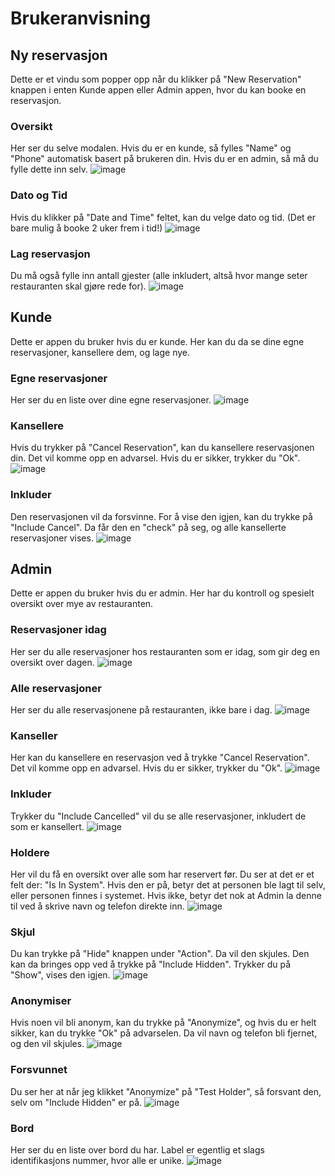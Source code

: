 # Brukeranvisning
## Ny reservasjon
Dette er et vindu som popper opp når du klikker på "New Reservation" knappen i enten Kunde appen eller Admin appen, hvor du kan booke en reservasjon.
### Oversikt
Her ser du selve modalen. Hvis du er en kunde, så fylles "Name" og "Phone" automatisk basert på brukeren din. Hvis du er en admin, så må du fylle dette inn selv.
![image](https://github.com/user-attachments/assets/ee85d570-d32b-4214-86a5-cf0ae117a1e9)
### Dato og Tid
Hvis du klikker på "Date and Time" feltet, kan du velge dato og tid. (Det er bare mulig å booke 2 uker frem i tid!)
![image](https://github.com/user-attachments/assets/aec99a2b-1146-4a1f-8bd2-78936c932e87)
### Lag reservasjon
Du må også fylle inn antall gjester (alle inkludert, altså hvor mange seter restauranten skal gjøre rede for).
![image](https://github.com/user-attachments/assets/24f27364-2782-427e-be75-3685ab36fb0b)
## Kunde
Dette er appen du bruker hvis du er kunde. Her kan du da se dine egne reservasjoner, kansellere dem, og lage nye.
### Egne reservasjoner
Her ser du en liste over dine egne reservasjoner.
![image](https://github.com/user-attachments/assets/a98f7d6f-7730-4fb9-8584-2241d7098e0e)
### Kansellere
Hvis du trykker på "Cancel Reservation", kan du kansellere reservasjonen din. Det vil komme opp en advarsel. Hvis du er sikker, trykker du "Ok".
![image](https://github.com/user-attachments/assets/12a9e88b-c724-418e-bf88-646d4c8a6d44)
### Inkluder
Den reservasjonen vil da forsvinne. For å vise den igjen, kan du trykke på "Include Cancel". Da får den en "check" på seg, og alle kansellerte reservasjoner vises.
![image](https://github.com/user-attachments/assets/aacc35ba-3ccb-4c3e-be2a-9f25bb0e3344)
## Admin
Dette er appen du bruker hvis du er admin. Her har du kontroll og spesielt oversikt over mye av restauranten.
### Reservasjoner idag
Her ser du alle reservasjoner hos restauranten som er idag, som gir deg en oversikt over dagen.
![image](https://github.com/user-attachments/assets/c3baba18-b205-4296-ad83-c7dd48340c1b)
### Alle reservasjoner
Her ser du alle reservasjonene på restauranten, ikke bare i dag.
![image](https://github.com/user-attachments/assets/1c472be9-1782-47bc-a9b2-5a333668255f)
### Kanseller
Her kan du kansellere en reservasjon ved å trykke "Cancel Reservation". Det vil komme opp en advarsel. Hvis du er sikker, trykker du "Ok".
![image](https://github.com/user-attachments/assets/577e83c7-04a4-4b8a-99d3-22f636e0d1e9)
### Inkluder
Trykker du "Include Cancelled" vil du se alle reservasjoner, inkludert de som er kansellert.
![image](https://github.com/user-attachments/assets/2294ef10-9b9b-410f-8a28-c817dd8e6ee8)
### Holdere
Her vil du få en oversikt over alle som har reservert før. Du ser at det er et felt der: "Is In System". Hvis den er på, betyr det at personen ble lagt til selv, eller personen finnes i systemet. Hvis ikke, betyr det nok at Admin la denne til ved å skrive navn og telefon direkte inn.
![image](https://github.com/user-attachments/assets/06d8a579-7433-4376-a1b1-834f7add5ae0)
### Skjul
Du kan trykke på "Hide" knappen under "Action". Da vil den skjules. Den kan da bringes opp ved å trykke på "Include Hidden". Trykker du på "Show", vises den igjen.
![image](https://github.com/user-attachments/assets/0cb0b11b-ad0f-4386-ae21-3e0c3c9fca6a)
### Anonymiser
Hvis noen vil bli anonym, kan du trykke på "Anonymize", og hvis du er helt sikker, kan du trykke "Ok" på advarselen. Da vil navn og telefon bli fjernet, og den vil skjules.
![image](https://github.com/user-attachments/assets/1a40aed7-0fe5-4d73-85b6-8795292d66f5)
### Forsvunnet
Du ser her at når jeg klikket "Anonymize" på "Test Holder", så forsvant den, selv om "Include Hidden" er på.
![image](https://github.com/user-attachments/assets/2f37f7fe-08fc-4515-a995-a230f2e8a597)
### Bord
Her ser du en liste over bord du har. Label er egentlig et slags identifikasjons nummer, hvor alle er unike.
![image](https://github.com/user-attachments/assets/09f23426-f52f-402f-b20e-1542fc1534d9)
